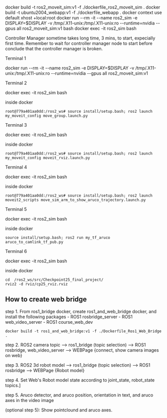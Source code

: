 docker build -t ros2_moveit_sim:v1 -f ./dockerfile_ros2_moveit_sim .
docker build -t ubuntu2004_webapp:v1 -f ./dockerfile_webapp .
docker context use default
xhost +local:root
docker run --rm -it --name ros2_sim -e DISPLAY=$DISPLAY -v /tmp/.X11-unix:/tmp/.X11-unix:ro --runtime=nvidia --gpus all ros2_moveit_sim:v1 bash
docker exec -it ros2_sim bash


Controller Manager sometime takes long time, 3 mins, to start, expecially first time. Remember to wait for controller manager node to start before conclude that the controller manager is broken.


Terminal 1

docker run --rm -it --name ros2_sim -e DISPLAY=$DISPLAY -v /tmp/.X11-unix:/tmp/.X11-unix:ro --runtime=nvidia --gpus all ros2_moveit_sim:v1 

Terminal 2

docker exec -it ros2_sim bash

inside docker

```
root@779a401aa0dd:/ros2_ws# source install/setup.bash; ros2 launch my_moveit_config move_group.launch.py
```

Terminal 3

docker exec -it ros2_sim bash

inside docker

```
root@779a401aa0dd:/ros2_ws# source install/setup.bash; ros2 launch my_moveit_config moveit_rviz.launch.py
```

Terminal 4

docker exec -it ros2_sim bash

inside docker

```
root@779a401aa0dd:/ros2_ws# source install/setup.bash; ros2 launch moveit2_scripts move_sim_arm_to_show_aruco_trajectory.launch.py
```

Terminal 5

docker exec -it ros2_sim bash

inside docker

```
source install/setup.bash; ros2 run my_tf_aruco aruco_to_camlink_tf_pub.py
```

Terminal 6

docker exec -it ros2_sim bash

inside docker

```
cd  /ros2_ws/src/Checkpoint25_final_project/
rviz2 -d rviz/cp25_rviz.rviz
```



## How to create web bridge

step 1. From ros1_bridge docker, create ros1_and_web_bridge docker, and install the following packages
    - ROS1 rosbridge_server
    - ROS1 web_video_server
    - ROS1 course_web_dev

```
docker build -t ros1_and_web_bridge:v1 -f ./Dockerfile_Ros1_Web_Bridge .
```

step 2. ROS2 camera topic --> ros1_bridge (topic selection) --> ROS1 rosbridge, web_video_server --> WEBPage {connect, show camera images on web}

step 3. ROS2 3d robot model --> ros1_bridge (topic selection) --> ROS1 rosbridge --> WEBPage {Robot model}

step 4. Set Web's Robot model state according to joint_state, robot_state topics.]

step 5. Aruco detector, and aruco position, orientation in text, and aruco axes in the video image

(optional step 5): Show pointclound and aruco axes.
